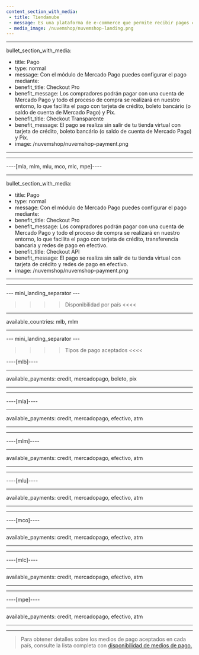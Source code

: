 ```yaml
---
content_section_with_media:
 - title: Tiendanube
 - message: Es una plataforma de e-commerce que permite recibir pagos con Mercado Pago. Tiendanube se adapta a cada tipo de negocio de diferentes formas, permitiendo que la disposición de las tiendas sea única.
 - media_image: /nuvemshop/nuvemshop-landing.png 
---
```


---
bullet_section_with_media:
 - title: Pago
 - type: normal
 - message: Con el módulo de Mercado Pago puedes configurar el pago mediante:
 - benefit_title: Checkout Pro
 - benefit_message: Los compradores podrán pagar con una cuenta de Mercado Pago y todo el proceso de compra se realizará en nuestro entorno, lo que facilita el pago con tarjeta de crédito, boleto bancário (o saldo de cuenta de Mercado Pago) y Pix.
 - benefit_title: Checkout Transparente
 - benefit_message: El pago se realiza sin salir de tu tienda virtual con tarjeta de crédito, boleto bancário (o saldo de cuenta de Mercado Pago) y Pix.
 - image: /nuvemshop/nuvemshop-payment.png 
---
------------
----[mla, mlm, mlu, mco, mlc, mpe]----

---
bullet_section_with_media:
 - title: Pago
 - type: normal
 - message: Con el módulo de Mercado Pago puedes configurar el pago mediante:
 - benefit_title: Checkout Pro
 - benefit_message: Los compradores podrán pagar con una cuenta de Mercado Pago y todo el proceso de compra se realizará en nuestro entorno, lo que facilita el pago con tarjeta de crédito, transferencia bancaria y redes de pago en efectivo.
 - benefit_title: Checkout API
 - benefit_message: El pago se realiza sin salir de tu tienda virtual con tarjeta de crédito y redes de pago en efectivo.
 - image: /nuvemshop/nuvemshop-payment.png 
---
------------

--- mini_landing_separator ---
 
>>>> Disponibilidad por país <<<<
---
available_countries: mlb, mlm

---
 
--- mini_landing_separator ---
 
>>>> Tipos de pago aceptados <<<<
 
----[mlb]----

---
available_payments: credit, mercadopago, boleto, pix

---
------------

----[mla]---- 

---
available_payments: credit, mercadopago, efectivo, atm

----
------------

----[mlm]---- 

---
available_payments: credit, mercadopago, efectivo, atm

----
------------

----[mlu]---- 

---
available_payments: credit, mercadopago, efectivo, atm

----
------------

----[mco]---- 

---
available_payments: credit, mercadopago, efectivo, atm

----
------------

----[mlc]---- 

---
available_payments: credit, mercadopago, efectivo, atm

----
------------

----[mpe]---- 

---
available_payments: credit, mercadopago, efectivo, atm

----
------------
> Para obtener detalles sobre los medios de pago aceptados en cada país, consulte la lista completa con [disponibilidad de medios de pago.](/developers/es/docs/sales-processing/payment-methods)